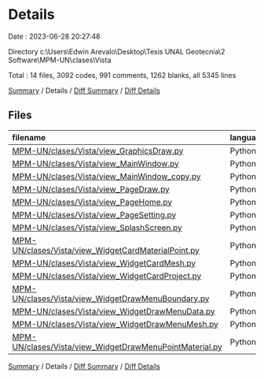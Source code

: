 # Details

Date : 2023-06-28 20:27:48

Directory c:\\Users\\Edwin Arevalo\\Desktop\\Tesis UNAL Geotecnia\\2 Software\\MPM-UN\\clases\\Vista

Total : 14 files,  3092 codes, 991 comments, 1262 blanks, all 5345 lines

[Summary](results.md) / Details / [Diff Summary](diff.md) / [Diff Details](diff-details.md)

## Files
| filename | language | code | comment | blank | total |
| :--- | :--- | ---: | ---: | ---: | ---: |
| [MPM-UN/clases/Vista/view_GraphicsDraw.py](/MPM-UN/clases/Vista/view_GraphicsDraw.py) | Python | 1,504 | 335 | 506 | 2,345 |
| [MPM-UN/clases/Vista/view_MainWindow.py](/MPM-UN/clases/Vista/view_MainWindow.py) | Python | 290 | 111 | 147 | 548 |
| [MPM-UN/clases/Vista/view_MainWindow_copy.py](/MPM-UN/clases/Vista/view_MainWindow_copy.py) | Python | 54 | 27 | 61 | 142 |
| [MPM-UN/clases/Vista/view_PageDraw.py](/MPM-UN/clases/Vista/view_PageDraw.py) | Python | 233 | 132 | 132 | 497 |
| [MPM-UN/clases/Vista/view_PageHome.py](/MPM-UN/clases/Vista/view_PageHome.py) | Python | 59 | 50 | 29 | 138 |
| [MPM-UN/clases/Vista/view_PageSetting.py](/MPM-UN/clases/Vista/view_PageSetting.py) | Python | 127 | 37 | 64 | 228 |
| [MPM-UN/clases/Vista/view_SplashScreen.py](/MPM-UN/clases/Vista/view_SplashScreen.py) | Python | 37 | 23 | 15 | 75 |
| [MPM-UN/clases/Vista/view_WidgetCardMaterialPoint.py](/MPM-UN/clases/Vista/view_WidgetCardMaterialPoint.py) | Python | 124 | 37 | 64 | 225 |
| [MPM-UN/clases/Vista/view_WidgetCardMesh.py](/MPM-UN/clases/Vista/view_WidgetCardMesh.py) | Python | 127 | 38 | 61 | 226 |
| [MPM-UN/clases/Vista/view_WidgetCardProject.py](/MPM-UN/clases/Vista/view_WidgetCardProject.py) | Python | 31 | 66 | 21 | 118 |
| [MPM-UN/clases/Vista/view_WidgetDrawMenuBoundary.py](/MPM-UN/clases/Vista/view_WidgetDrawMenuBoundary.py) | Python | 22 | 8 | 10 | 40 |
| [MPM-UN/clases/Vista/view_WidgetDrawMenuData.py](/MPM-UN/clases/Vista/view_WidgetDrawMenuData.py) | Python | 157 | 52 | 48 | 257 |
| [MPM-UN/clases/Vista/view_WidgetDrawMenuMesh.py](/MPM-UN/clases/Vista/view_WidgetDrawMenuMesh.py) | Python | 157 | 52 | 55 | 264 |
| [MPM-UN/clases/Vista/view_WidgetDrawMenuPointMaterial.py](/MPM-UN/clases/Vista/view_WidgetDrawMenuPointMaterial.py) | Python | 170 | 23 | 49 | 242 |

[Summary](results.md) / Details / [Diff Summary](diff.md) / [Diff Details](diff-details.md)